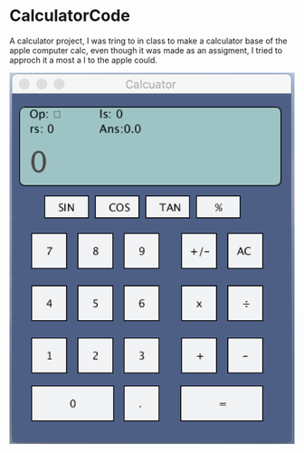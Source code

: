 # CalculatorCode
A calculator project, I was tring to in class to make a calculator base of the apple computer calc, even though it was made as an assigment, I tried to approch it a most a I to the apple could.

![Example](https://github.com/Elun4705/CalculatorCode/blob/master/Screen%20Shot%202018-02-06%20at%201.17.46%20PM.png)
